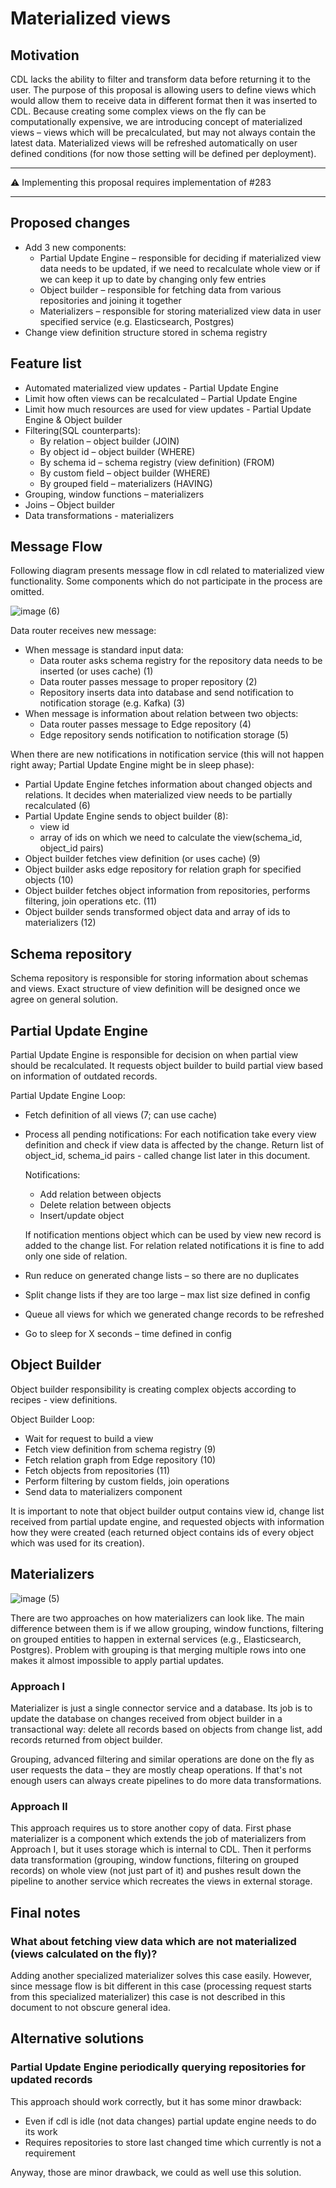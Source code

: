 # Materialized views
 
## Motivation

CDL lacks the ability to filter and transform data before returning it to the user. The purpose of this proposal is allowing users to define views which would allow them to receive data in different format then it was inserted to CDL. Because creating some complex views on the fly can be computationally expensive, we are introducing concept of materialized views – views which will be precalculated, but may not always contain the latest data. Materialized views will be refreshed automatically on user defined conditions (for now those setting will be defined per deployment). 
***
:warning: Implementing this proposal requires implementation of #283 
***
## Proposed changes
- Add 3 new components: 
    - Partial Update Engine – responsible for deciding if materialized view data needs to be updated, if we need to recalculate whole view or if we can keep it up to date by changing only few entries 
    - Object builder – responsible for fetching data from various repositories and joining it together 
    - Materializers – responsible for storing materialized view data in user specified service (e.g. Elasticsearch, Postgres) 
- Change view definition structure stored in schema registry 

## Feature list
- Automated materialized view updates - Partial Update Engine 
- Limit how often views can be recalculated – Partial Update Engine 
- Limit how much resources are used for view updates - Partial Update Engine & Object builder 
- Filtering(SQL counterparts): 
    - By relation – object builder (JOIN) 
    - By object id – object builder (WHERE) 
    - By schema id – schema registry (view definition) (FROM) 
    - By custom field – object builder (WHERE) 
    - By grouped field – materializers (HAVING) 
- Grouping, window functions – materializers 
- Joins – Object builder 
- Data transformations - materializers 

## Message Flow

Following diagram presents message flow in cdl related to materialized view functionality. Some components which do not participate in the process are omitted.   

![image (6)](https://user-images.githubusercontent.com/9082099/109971040-128d9600-7cf6-11eb-8a11-10e41334a757.png)


Data router receives new message: 
- When message is standard input data: 
	- Data router asks schema registry for the repository data needs to be inserted (or uses cache) (1)
    - Data router passes message to proper repository (2)
	- Repository inserts data into database and send notification to notification storage (e.g.  Kafka) (3)
- When message is information about relation between two objects: 
	- Data router passes message to Edge repository (4)
	- Edge repository sends notification to notification storage (5)


When there are new notifications in notification service (this will not happen right away; Partial Update Engine might be in sleep phase): 
- Partial Update Engine fetches information about changed objects and relations. It decides when materialized view needs to be partially recalculated (6)
- Partial Update Engine sends to object builder (8): 
    - view id 
    - array of ids on which we need to calculate the view(schema_id, object_id pairs)
- Object builder fetches view definition (or uses cache) (9)
- Object builder asks edge repository for relation graph for specified objects (10)
- Object builder fetches object information from repositories, performs filtering, join operations etc. (11) 
- Object builder sends transformed object data and array of ids to materializers (12)

## Schema repository 

Schema repository is responsible for storing information about schemas and views. Exact structure of view definition will be designed once we agree on general solution. 

## Partial Update Engine 

Partial Update Engine is responsible for decision on when partial view should be recalculated. It requests object builder to build partial view based on information of outdated records. 

Partial Update Engine Loop: 
- Fetch definition of all views (7; can use cache) 
- Process all pending notifications: 
	For each notification take every view definition and check if view data is affected by the change. Return list of object_id, schema_id pairs - called change list later in this document. 

	Notifications: 
    - Add relation between objects  
    - Delete relation between objects 
    - Insert/update object 

    If notification mentions object which can be used by view new record is added to the change list. For relation related notifications it is fine to add only one side of relation. 
- Run reduce on generated change lists – so there are no duplicates
- Split change lists if they are too large – max list size defined in config 
- Queue all views for which we generated change records to be refreshed 
- Go to sleep for X seconds – time defined in config 

## Object Builder 

Object builder responsibility is creating complex objects according to recipes - view definitions. 

Object Builder Loop:
- Wait for request to build a view 
- Fetch view definition from schema registry (9) 
- Fetch relation graph from Edge repository (10) 
- Fetch objects from repositories (11) 
- Perform filtering by custom fields, join operations 
- Send data to materializers component 

It is important to note that object builder output contains view id, change list received from partial update engine, and requested objects with information how they were created (each returned object contains ids of every object which was used for its creation). 

## Materializers

![image (5)](https://user-images.githubusercontent.com/9082099/109971136-2f29ce00-7cf6-11eb-8e61-bbc018f83f15.png)

There are two approaches on how materializers can look like. The main difference between them is if we allow grouping, window functions, filtering on grouped entities to happen in external services (e.g., Elasticsearch, Postgres). Problem with grouping is that merging multiple rows into one makes it almost impossible to apply partial updates.  

### Approach I 

Materializer is just a single connector service and a database. Its job is to update the database on changes received from object builder in a transactional way: delete all records based on objects from change list, add records returned from object builder. 

Grouping, advanced filtering and similar operations are done on the fly as user requests the data – they are mostly cheap operations. If that's not enough users can always create pipelines to do more data transformations. 

### Approach II 

This approach requires us to store another copy of data. First phase materializer is a component which extends the job of materializers from Approach I, but it uses storage which is internal to CDL. Then it performs data transformation (grouping, window functions, filtering on grouped records) on whole view (not just part of it) and pushes result down the pipeline to another  service which recreates the views in external storage. 

## Final notes

### What about fetching view data which are not materialized (views calculated on the fly)? 

Adding another specialized materializer solves this case easily. However, since message flow is bit different in this case (processing request starts from this specialized materializer) this case is not described in this document to not obscure general idea. 

## Alternative solutions

### Partial Update Engine periodically querying repositories for updated records
This approach should work correctly, but it has some minor drawback: 
- Even if cdl is idle (not data changes) partial update engine needs to do its work 
- Requires repositories to store last changed time which currently is not a requirement 

Anyway, those are minor drawback, we could as well use this solution. 
